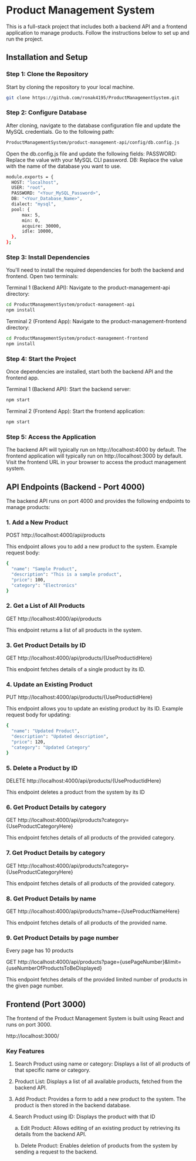# Product Management System

This is a full-stack project that includes both a backend API and a frontend application to manage products. Follow the instructions below to set up and run the project.

## Installation and Setup

### Step 1: Clone the Repository

Start by cloning the repository to your local machine.

```bash
git clone https://github.com/ronak4195/ProductManagementSystem.git
```

### Step 2: Configure Database
After cloning, navigate to the database configuration file and update the MySQL credentials.
Go to the following path:
```bash
ProductManagementSystem/product-management-api/config/db.config.js
```
Open the db.config.js file and update the following fields:
PASSWORD: Replace the value with your MySQL CLI password.
DB: Replace the value with the name of the database you want to use.
```bash
module.exports = {
  HOST: "localhost",
  USER: "root",
  PASSWORD: "<Your_MySQL_Password>",
  DB: "<Your_Database_Name>",
  dialect: "mysql",
  pool: {
      max: 5,
      min: 0,
      acquire: 30000,
      idle: 10000,
  },
};
```
### Step 3: Install Dependencies
You'll need to install the required dependencies for both the backend and frontend. Open two terminals:

Terminal 1 (Backend API): Navigate to the product-management-api directory:

```bash
cd ProductManagementSystem/product-management-api
npm install
```
Terminal 2 (Frontend App): Navigate to the product-management-frontend directory:

```bash
cd ProductManagementSystem/product-management-frontend
npm install
```
### Step 4: Start the Project
Once dependencies are installed, start both the backend API and the frontend app.

Terminal 1 (Backend API): Start the backend server:

```bash
npm start
```
Terminal 2 (Frontend App): Start the frontend application:

```bash
npm start
```
### Step 5: Access the Application
The backend API will typically run on http://localhost:4000 by default.
The frontend application will typically run on http://localhost:3000 by default.
Visit the frontend URL in your browser to access the product management system.

## API Endpoints (Backend - Port 4000)
The backend API runs on port 4000 and provides the following endpoints to manage products:

### 1. Add a New Product
POST http://localhost:4000/api/products

This endpoint allows you to add a new product to the system.
Example request body:
```bash
{
  "name": "Sample Product",
  "description": "This is a sample product",
  "price": 100,
  "category": "Electronics"
}
```
### 2. Get a List of All Products
GET http://localhost:4000/api/products

This endpoint returns a list of all products in the system.

### 3. Get Product Details by ID
GET http://localhost:4000/api/products/{UseProductidHere}

This endpoint fetches details of a single product by its ID.

### 4. Update an Existing Product
PUT http://localhost:4000/api/products/{UseProductidHere}

This endpoint allows you to update an existing product by its ID.
Example request body for updating:
```bash
{
  "name": "Updated Product",
  "description": "Updated description",
  "price": 120,
  "category": "Updated Category"
}
```

### 5. Delete a Product by ID
DELETE http://localhost:4000/api/products/{UseProductidHere}

This endpoint deletes a product from the system by its ID

### 6. Get Product Details by category
GET http://localhost:4000/api/products?category={UseProductCategoryHere}

This endpoint fetches details of all products of the provided category.

### 7. Get Product Details by category
GET http://localhost:4000/api/products?category={UseProductCategoryHere}

This endpoint fetches details of all products of the provided category.

### 8. Get Product Details by name
GET http://localhost:4000/api/products?name={UseProductNameHere}

This endpoint fetches details of all products of the provided name.

### 9. Get Product Details by page number
Every page has 10 products

GET http://localhost:4000/api/products?page={usePageNumber}&limit={useNumberOfProductsToBeDisplayed}

This endpoint fetches details of the provided limited number of products in the given page number.


## Frontend (Port 3000)
The frontend of the Product Management System is built using React and runs on port 3000.

http://localhost:3000/

### Key Features
1. Search Product using name or category: Displays a list of all products of that specific name or category.
2. Product List: Displays a list of all available products, fetched from the backend API.
3. Add Product: Provides a form to add a new product to the system. The product is then stored in the backend database.
4. Search Product using ID: Displays the product with that ID

   a. Edit Product: Allows editing of an existing product by retrieving its details from the backend API.
   
   b. Delete Product: Enables deletion of products from the system by sending a request to the backend.
